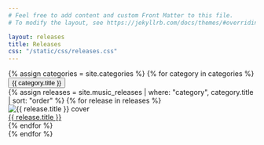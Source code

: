 ```yaml
---
# Feel free to add content and custom Front Matter to this file.
# To modify the layout, see https://jekyllrb.com/docs/themes/#overriding-theme-defaults

layout: releases
title: Releases
css: "/static/css/releases.css"
---
```


<div id="music-releases">
  {% assign categories = site.categories %}
  {% for category in categories %}
    <div class="category-section">
      <button class="category-header">{{ category.title }}</button>
      <div class="category-content">
        {% assign releases = site.music_releases | where: "category", category.title | sort: "order" %}
        {% for release in releases %}
          <div class="release">
          <div>
            <img class="album-cover" src="{{ release.cover_image }}" alt="{{ release.title }} cover">
          </div>
          <div>
            <a href="{{ release.url }}">{{ release.title }}</a>
          </div>
            <!-- <p>{{ release.description }}</p> -->
            <!-- <ul>
              {% for track in release.tracks %}
                <li>{{ track.title }} - {{ track.duration }}</li>
              {% endfor %}
            </ul> -->
          </div>
        {% endfor %}
      </div>
    </div>
  {% endfor %}
</div>